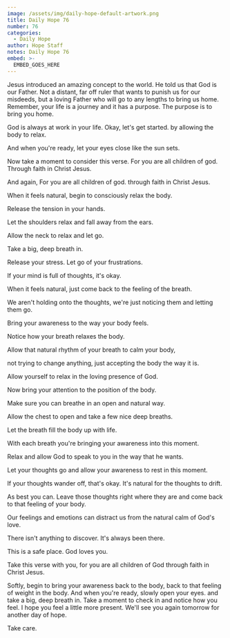 ```yaml
---
image: /assets/img/daily-hope-default-artwork.png
title: Daily Hope 76
number: 76
categories:
  - Daily Hope
author: Hope Staff
notes: Daily Hope 76
embed: >-
  EMBED_GOES_HERE
---
```

Jesus introduced an amazing concept to the world. He told us that God is our Father. Not a distant, far off ruler that wants to punish us for our misdeeds, but a loving Father who will go to any lengths to bring us home. Remember, your life is a journey and it has a purpose. The purpose is to bring you home.

God is always at work in your life. Okay, let's get started. by allowing the body to relax.

And when you're ready, let your eyes close like the sun sets.

Now take a moment to consider this verse. For you are all children of god. Through faith in Christ Jesus.

And again, For you are all children of god. through faith in Christ Jesus.

When it feels natural, begin to consciously relax the body.

Release the tension in your hands.

Let the shoulders relax and fall away from the ears.

Allow the neck to relax and let go.

Take a big, deep breath in.

Release your stress. Let go of your frustrations.

If your mind is full of thoughts, it's okay.

When it feels natural, just come back to the feeling of the breath.

We aren't holding onto the thoughts, we're just noticing them and letting them go.

Bring your awareness to the way your body feels.

Notice how your breath relaxes the body.

Allow that natural rhythm of your breath to calm your body,

not trying to change anything, just accepting the body the way it is.

Allow yourself to relax in the loving presence of God.

Now bring your attention to the position of the body.

Make sure you can breathe in an open and natural way.

Allow the chest to open and take a few nice deep breaths.

Let the breath fill the body up with life.

With each breath you're bringing your awareness into this moment.

Relax and allow God to speak to you in the way that he wants.

Let your thoughts go and allow your awareness to rest in this moment.

If your thoughts wander off, that's okay. It's natural for the thoughts to drift.

As best you can. Leave those thoughts right where they are and come back to that feeling of your body.

Our feelings and emotions can distract us from the natural calm of God's love.

There isn't anything to discover. It's always been there.

This is a safe place. God loves you.

Take this verse with you, for you are all children of God through faith in Christ Jesus.

Softly, begin to bring your awareness back to the body, back to that feeling of weight in the body. And when you're ready, slowly open your eyes. and take a big, deep breath in. Take a moment to check in and notice how you feel. I hope you feel a little more present. We'll see you again tomorrow for another day of hope.

Take care.

